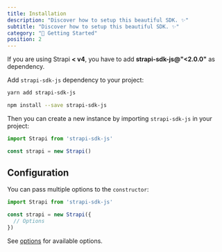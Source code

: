 ```yaml
---
title: Installation
description: "Discover how to setup this beautiful SDK. ✨"
subtitle: "Discover how to setup this beautiful SDK. ✨"
category: "🚀 Getting Started"
position: 2
---
```


<alert type="warning">

  If you are using Strapi **< v4**, you have to add **strapi-sdk-js@"<2.0.0"** as dependency.

</alert>

Add `strapi-sdk-js` dependency to your project:

<code-group>
  <code-block label="Yarn" active>

```bash
yarn add strapi-sdk-js
```

  </code-block>
  <code-block label="NPM">

```bash
npm install --save strapi-sdk-js
```

  </code-block>
</code-group>

Then you can create a new instance by importing `strapi-sdk-js` in your project:

```js
import Strapi from 'strapi-sdk-js'

const strapi = new Strapi()
```

## Configuration

You can pass multiple options to the `constructor`:

```js
import Strapi from 'strapi-sdk-js'

const strapi = new Strapi({
  // Options
})
```

See [options](/api/options) for available options.
